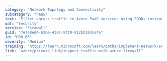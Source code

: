 ```yaml
---
category: "Network Topology and Connectivity"
subcategory: "PaaS"
text: "Filter egress traffic to Azure PaaS services using FQDNs instead of IP addresses in Azure Firewall or an NVA to prevent data exfiltration. If using Private Link you can block all FQDNs, otherwise allow only the required PaaS services."
waf: "Security"
service: "Firewall"
guid: "7e7a8ed4-b30e-438c-9f29-812b2363cefe"
id: "D08.05"
severity: "Medium"
training: "https://learn.microsoft.com/learn/paths/implement-network-security/?source=learn"
link: "azure/private-link/inspect-traffic-with-azure-firewall"
---
```

